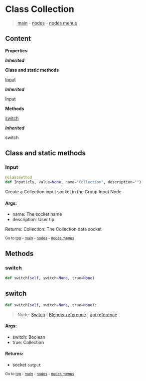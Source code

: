 # Class Collection

> [main](../index.md) - [nodes](nodes.md) - [nodes menus](nodes_menus.md)

## Content

**Properties**

***Inherited***



**Class and static methods**

[Input](#Input)

***Inherited***

Input

**Methods**

[switch](#switch)

***Inherited***

switch

## Class and static methods

### Input

```python
@classmethod
def Input(cls, value=None, name="Collection", description="")
```

 Create a Collection input socket in the Group Input Node

#### Args:
- name: The socket name
- description: User tip
    
Returns:
    Collection: The Collection data socket




<sub>Go to [top](#class-Collection) - [main](../index.md) - [nodes](nodes.md) - [nodes menus](nodes_menus.md)</sub>

## Methods

### switch

```python
def switch(self, switch=None, true=None)
```



## switch

```python
def switch(self, switch=None, true=None):

```
> Node: [Switch](GeometryNodeSwitch.md) | [Blender reference](https://docs.blender.org/manual/en/latest/modeling/geometry_nodes/utilities/switch.html) | [api reference](https://docs.blender.org/api/current/bpy.types.GeometryNodeSwitch.html)

#### Args:
- switch: Boolean
- true: Collection

#### Returns:
- socket `output`






<sub>Go to [top](#class-Collection) - [main](../index.md) - [nodes](nodes.md) - [nodes menus](nodes_menus.md)</sub>

